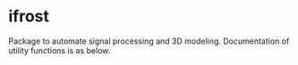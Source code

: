 # ifrost
Package to automate signal processing and 3D modeling. 
Documentation of utility functions is as below.
